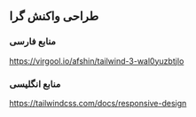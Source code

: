 ## طراحی واکنش گرا

### منابع فارسی

https://virgool.io/afshin/tailwind-3-wal0yuzbtjlo

### منابع انگلیسی

https://tailwindcss.com/docs/responsive-design
